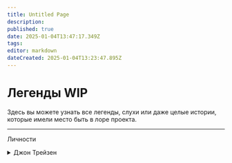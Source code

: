 ```yaml
---
title: Untitled Page
description: 
published: true
date: 2025-01-04T13:47:17.349Z
tags: 
editor: markdown
dateCreated: 2025-01-04T13:23:47.895Z
---
```


# Легенды WIP

Здесь вы можете узнать все легенды, слухи или даже целые истории, которые имели место быть в лоре проекта.

---
Личности
<details>
  <summary>Джон Трейзен</summary>
  
  Говорят, что имя Джон Трейзен – это лишь тень, отброшенная на стены истории. Основатель корпорации NanoTrasen, гиганта, правящего гранями технологического прогресса и его рынком. Джон Трейзен остаётся неуловимой фигурой, скрытой в лабиринтах догадок и легенд.

Его существование окутано тайной. Одни утверждают, что он был великим учёным, без остатка посвятившим себя исследованию границ возможного. Другие шепчут, что он — не человек, а лишь образ, созданный самой корпорацией для сокрытия истинных основателей корпорации.

NanoTrasen взошла на вершину благодаря этому человеку, или, во всяком случае его образу..

В хрониках компании нет его фотографий, в архивах — пустота. Однако имя его произносится с благоговением и страхом среди самых высоких рангов и директоров корпорации.

  
  Ниже, предоставлен портет преполагаемой внешности Джона Трейзен-а.
  
  ## Изображения
  ![john_trasen.png](/twice-pictures/john_trasen.png)
</details>

